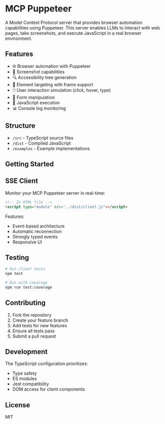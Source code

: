 # MCP Puppeteer

A Model Context Protocol server that provides browser automation capabilities using Puppeteer. This server enables LLMs to interact with web pages, take screenshots, and execute JavaScript in a real browser environment.

## Features

- 🌐 Browser automation with Puppeteer
- 📸 Screenshot capabilities
- 🔍 Accessibility tree generation
- 🎯 Element targeting with frame support
- 🖱️ User interaction simulation (click, hover, type)
- 📝 Form manipulation
- 🚀 JavaScript execution
- 📊 Console log monitoring

## Structure

- `/src` - TypeScript source files
- `/dist` - Compiled JavaScript
- `/examples` - Example implementations

## Getting Started


## SSE Client

Monitor your MCP Puppeteer server in real-time:

```html
<!-- In HTML file -->
<script type="module" src="../dist/client.js"></script>
```

Features:
- Event-based architecture
- Automatic reconnection
- Strongly typed events
- Responsive UI

## Testing

```bash
# Run client tests
npm test

# Run with coverage
npm run test:coverage
```

## Contributing

1. Fork the repository
2. Create your feature branch
3. Add tests for new features
4. Ensure all tests pass
5. Submit a pull request

## Development

The TypeScript configuration prioritizes:
- Type safety
- ES modules
- Jest compatibility
- DOM access for client components

## License

MIT

